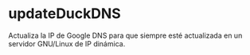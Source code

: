 # updateDuckDNS
Actualiza la IP de Google DNS para que siempre esté actualizada en un servidor GNU/Linux de IP dinámica.
